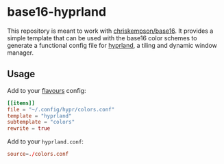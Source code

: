 # base16-hyprland

This repository is meant to work with [chriskempson/base16](https://github.com/chriskempson/base16). It provides a simple template that can be used with the base16 color schemes to generate a functional config file for [hyprland](https://github.com/hyprwm/Hyprland), a tiling and dynamic window manager.

## Usage

Add to your [flavours](https://github.com/Misterio77/flavours) config:

```toml
[[items]]
file = "~/.config/hypr/colors.conf"
template = "hyprland"
subtemplate = "colors"
rewrite = true
```

Add to your `hyprland.conf`:

```conf
source=./colors.conf
```
